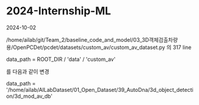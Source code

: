 # 2024-Internship-ML
2024-10-02

/home/ailab/git/Team_2/baseline_code_and_model/03_3D객체검출차량용/OpenPCDet/pcdet/datasets/custom_av/custom_av_dataset.py 의 317 line 

data_path = ROOT_DIR / 'data' / 'custom_av'

를 다음과 같이 변경

data_path = '/home/ailab/AILabDataset/01_Open_Dataset/39_AutoDna/3d_object_detection/3d_mod_av_db'
